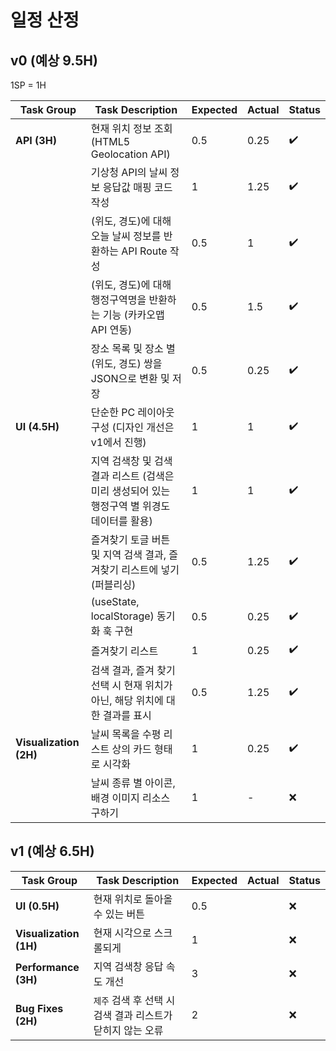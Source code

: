 # 일정 산정

## v0 (예상 9.5H)

1SP = 1H

| Task Group             | Task Description                                                                             | Expected | Actual | Status |
| ---------------------- | -------------------------------------------------------------------------------------------- | -------- | ------ | ------ |
| **API (3H)**           | 현재 위치 정보 조회 (HTML5 Geolocation API)                                                  | 0.5      | 0.25   | ✔️     |
|                        | 기상청 API의 날씨 정보 응답값 매핑 코드 작성                                                 | 1        | 1.25   | ✔️     |
|                        | (위도, 경도)에 대해 오늘 날씨 정보를 반환하는 API Route 작성                                 | 0.5      | 1      | ✔️     |
|                        | (위도, 경도)에 대해 행정구역명을 반환하는 기능 (카카오맵 API 연동)                           | 0.5      | 1.5    | ✔️     |
|                        | 장소 목록 및 장소 별 (위도, 경도) 쌍을 JSON으로 변환 및 저장                                 | 0.5      | 0.25   | ✔️     |
| **UI (4.5H)**          | 단순한 PC 레이아웃 구성 (디자인 개선은 v1에서 진행)                                          | 1        | 1      | ✔️     |
|                        | 지역 검색창 및 검색 결과 리스트 (검색은 미리 생성되어 있는 행정구역 별 위경도 데이터를 활용) | 1        | 1      | ✔️     |
|                        | 즐겨찾기 토글 버튼 및 지역 검색 결과, 즐겨찾기 리스트에 넣기 (퍼블리싱)                      | 0.5      | 1.25   | ✔️     |
|                        | (useState, localStorage) 동기화 훅 구현                                                      | 0.5      | 0.25   | ✔️     |
|                        | 즐겨찾기 리스트                                                                              | 1        | 0.25   | ✔️     |
|                        | 검색 결과, 즐겨 찾기 선택 시 현재 위치가 아닌, 해당 위치에 대한 결과를 표시                  | 0.5      | 1.25   | ✔️     |
| **Visualization (2H)** | 날씨 목록을 수평 리스트 상의 카드 형태로 시각화                                              | 1        | 0.25   | ✔️     |
|                        | 날씨 종류 별 아이콘, 배경 이미지 리소스 구하기                                               | 1        | -      | ❌     |

## v1 (예상 6.5H)

| Task Group             | Task Description                                           | Expected | Actual | Status |
| ---------------------- | ---------------------------------------------------------- | -------- | ------ | ------ |
| **UI (0.5H)**          | 현재 위치로 돌아올 수 있는 버튼                            | 0.5      |        | ❌     |
| **Visualization (1H)** | 현재 시각으로 스크롤되게                                   | 1        |        | ❌     |
| **Performance (3H)**   | 지역 검색창 응답 속도 개선                                 | 3        |        | ❌     |
| **Bug Fixes (2H)**     | `제주` 검색 후 선택 시 검색 결과 리스트가 닫히지 않는 오류 | 2        |        | ❌     |
